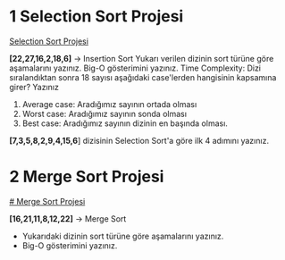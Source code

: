 
# 1 Selection Sort Projesi

[Selection Sort Projesi](https://github.com/EvrenCILGIN/patika-Veri-Yap-lar--ve-Algoritmalar/blob/main/Selection%20Sort%20Projesi/Selection-Sort-Projesi.md)

**[22,27,16,2,18,6]**  -> Insertion Sort
Yukarı verilen dizinin sort türüne göre aşamalarını yazınız.
Big-O gösterimini yazınız.
Time Complexity: Dizi sıralandıktan sonra 18 sayısı aşağıdaki case'lerden hangisinin kapsamına girer? Yazınız
1.  Average case: Aradığımız sayının ortada olması
2.  Worst case: Aradığımız sayının sonda olması
3.  Best case: Aradığımız sayının dizinin en başında olması.

**[7,3,5,8,2,9,4,15,6**] dizisinin Selection Sort'a göre ilk 4 adımını yazınız.


# 2 Merge Sort Projesi
[# Merge Sort Projesi](https://github.com/EvrenCILGIN/patika-Veri-Yap-lar--ve-Algoritmalar/blob/main/Merge%20Sort%20Projesi/Merge-Sort-Projesi.md)

**[16,21,11,8,12,22]** -> Merge Sort
-   Yukarıdaki dizinin sort türüne göre aşamalarını yazınız.
-   Big-O gösterimini yazınız.



